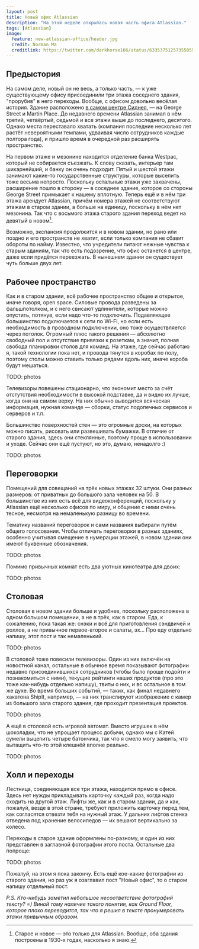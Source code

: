 ```yaml
---
layout: post
title: Новый офис Atlassian
description: "На этой неделе открылась новая часть офиса Atlassian."
tags: [Atlassian]
image:
  feature: new-atlassian-office/header.jpg
  credit: Norman Ma
  creditlink: https://twitter.com/darkhorse166/status/633537512573550592
---
```


## Предыстория

На самом деле, новый он не весь, а только часть, — к уже существующему офису присоединили три этажа соседнего здания, "прорубив" в него переходы.
Вообще, с офисом довольно весёлая история. Здание расположено [в самом центре Сиднея](https://www.google.com.au/maps/place/Atlassian/@-33.8673329,151.2070034,17z/data=!3m1!4b1!4m2!3m1!1s0x6b12ae393a03d8ff:0x8fead86f5e91b507), — на George Street и Martin Place.
До недавнего времени Atlassian занимал в нём третий, четвёртый, седьмой и все этажи выше до последнего, десятого. Однако места переставало хватать 
(компания последние несколько лет растёт невероятными темпами, удваивая число сотрудников каждые полтора года), и пришло время в очередной раз 
расширять пространство.

На первом этаже и мезонине находится отделение банка Westpac, который не собирается съезжать. К слову сказать, интерьер там шикарнейший, 
и банку он очень подходит. Пятый и шестой этажи занимают какие-то государственные структуры, которые выселить тоже весьма непросто. Поскольку 
остальные этажи уже захвачены, расширение пошло в сторону — в соседнее здание, которое со стороны George Street примыкает к нашему вплотную. 
Теперь ещё и в нём три этажа арендует Atlassian, причём номера этажей не соответствуют этажам в старом здании, а больше на единицу, поскольку в нём нет
мезонина. Так что с восьмого этажа старого здания переход ведет на девятый в новом[^1].

[^1]: Cтарое и новое — это только для Atlassian. Вообще, оба здания построены в 1930-х годах, насколько я знаю.

Возможно, экспансия продолжится и в новом здании, но рано или поздно и его пространств не хватит, если только компания не сбавит обороты по найму.
Известно, что учредители питают нежные чувства к старым зданиям, так что есть подозрение, что офис останется в центре, даже если придётся переезжать.
В нынешнем здании он существует чуть больше двух лет.

## Рабочее пространство

Как и в старом здании, всё рабочее пространство общее и открытое, иначе говоря, open space. Силовые провода разведены за фальшпотолком, и с него 
свисают удлинители, которые можно опустить, потянув, если надо что-то подключить. Подавляющее большинство подключается к сети по Wi-Fi, но если 
есть необходимость в проводном подключении, оно тоже осуществляется через потолок. Огромный плюс такого решения — абсолютно свободный пол и 
отсутствие привязки к розеткам, а значит, полная свобода планировки столов для команд. На этаже, где сейчас работаю я, такой технологии пока нет, и
провода тянутся в коробах по полу, поэтому столы можно ставить только рядами вдоль них, иначе короба будут мешаться.

TODO: photos 

Телевизоры повешены стационарно, что экономит место за счёт отстутствия необходимости в высокой подставке, да и видно их лучше, когда они на самом 
верху. На них обычно выводится всяческая информация, нужная команде — сборки, статус подопечных сервисов и серверов и т.п.

Большинство поверхностей стен — это огромные доски, на которых можно писать, рисовать или развешивать бумажки. В отличие от старого здания, здесь они 
стеклянные, поэтому проще в использовании и уходе. Сейчас они ещё пустуют, но это, думаю, ненадолго :)

TODO: photos

## Переговорки

Помещений для совещаний на трёх новых этажах 32 штуки. Они разных размеров: от приватных до большого зала человек на 50. В большинстве из них есть 
всё для видеоконференций, поскольку у Atlassian ещё несколько офисов по миру, и общение с ними очень тесное, несмотря на немаленькую разницу во времени.

Тематику названий переговорок и сами названия выбирали путём общего голосования. Чтобы отличать переговорки в разных зданиях, особенно учитывая 
смещение в нумерации этажей, в новом здании они имеют буквенные обозначения. 

TODO: photos

Помимо привычных комнат есть два уютных кинотеатра для двоих:

TODO: photos

## Столовая

Столовая в новом здании больше и удобнее, поскольку расположена в одном большом помещении, а не в трёх, как в старом. Еда, к сожалению, пока такая же: 
снэки и всё для приготовления сэндвичей и роллов, а не привычное первое-второе и салаты, эх... Про еду отдельно напишу, этот пост и так немаленький.

TODO: photos

В столовой тоже повесили телевизоры. Один из них включён на новостной канал, остальные в обычное время показывают фотографии недавно присоединившихся 
сотрудников (чтобы было проще подойти и познакомиться с ними), текущие рейтинги наших продуктов (про это тоже как-нибудь отдельно напишу), твиты 
о них, и вс остальное в том же духе. Во время больших событий, — таких, как финал недавнего хакатона ShipIt, например, — на них транслируют 
изображение с камер из большого зала старого здания, где проходит презентация проектов.

TODO: photos

А ещё в столовой есть игровой автомат. Вместо игрушек в нём шоколадки, что не упрощает процесс добычи, однако мы с Катей сумели выцепить четыре 
батончика, так что я смело могу заявить, что вытащить что-то этой клешнёй вполне реально.

TODO: photos

## Холл и переходы

Лестница, соединяющая все три этажа, находится прямо в офисе. Здесь нет нужды прикладывать карточку каждый раз, когда надо сходить на другой этаж.
Лифты же, как и в старом здании, да и как, пожалуй, везде в этой стране, требуют приложить карточку перед тем, как согласятся отвезти тебя на 
нужный этаж. У дальних лифтов стенка отведена под хранение велосипедов — их вешают вертикально за колесо.

Переходы в старое здание оформлены по-разному, и один из них представлен в заглавной фотографии этого поста. Остальные два попроще:

TODO: photos


 
Пожалуй, на этом я пока закончу. Есть ещё кое-какие фотографии из старого здания, но раз уж я озаглавил пост "Новый офис", то о старом напишу 
отдельный пост. 


*P.S. Кто-нибудь заметил небольшое несоответствие фотографий тексту? =) Виной тому наличие такого понятия, как Ground Floor, которое плохо 
переводится, так что я решил в тексте пронумеровать этажи привычным образом.*